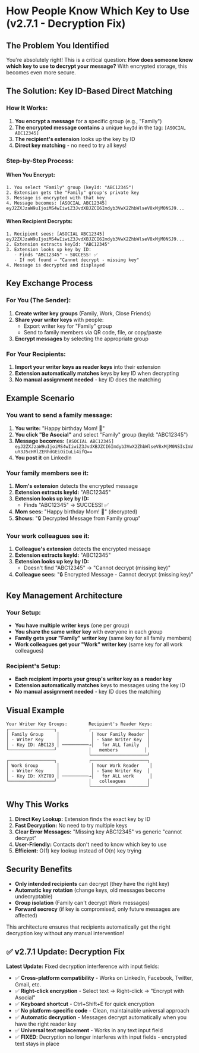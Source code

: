 # How People Know Which Key to Use (v2.7.1 - Decryption Fix)

## The Problem You Identified

You're absolutely right! This is a critical question: **How does someone know which key to use to decrypt your message?** With encrypted storage, this becomes even more secure.

## The Solution: Key ID-Based Direct Matching

### **How It Works:**

1. **You encrypt a message** for a specific group (e.g., "Family")
2. **The encrypted message contains** a unique `keyId` in the tag: `[ASOCIAL ABC12345]`
3. **The recipient's extension** looks up the key by ID
4. **Direct key matching** - no need to try all keys!

### **Step-by-Step Process:**

#### **When You Encrypt:**
```
1. You select "Family" group (keyId: "ABC12345")
2. Extension gets the "Family" group's private key
3. Message is encrypted with that key
4. Message becomes: [ASOCIAL ABC12345] eyJ2ZXJzaW9uIjoiMS4wIiwiZ3JvdXBJZCI6Imdyb3VwX2ZhbWlseV8xMjM0NSJ9...
```

#### **When Recipient Decrypts:**
```
1. Recipient sees: [ASOCIAL ABC12345] eyJ2ZXJzaW9uIjoiMS4wIiwiZ3JvdXBJZCI6Imdyb3VwX2ZhbWlseV8xMjM0NSJ9...
2. Extension extracts keyId: "ABC12345"
3. Extension looks up key by ID:
   - Finds "ABC12345" → SUCCESS! ✅
   - If not found → "Cannot decrypt - missing key"
4. Message is decrypted and displayed
```

## **Key Exchange Process**

### **For You (The Sender):**
1. **Create writer key groups** (Family, Work, Close Friends)
2. **Share your writer keys** with people:
   - Export writer key for "Family" group
   - Send to family members via QR code, file, or copy/paste
3. **Encrypt messages** by selecting the appropriate group

### **For Your Recipients:**
1. **Import your writer keys as reader keys** into their extension
2. **Extension automatically matches** keys by key ID when decrypting
3. **No manual assignment needed** - key ID does the matching

## **Example Scenario**

### **You want to send a family message:**

1. **You write:** "Happy birthday Mom! 🎂"
2. **You click "Be Asocial"** and select "Family" group (keyId: "ABC12345")
3. **Message becomes:** `[ASOCIAL ABC12345] eyJ2ZXJzaW9uIjoiMS4wIiwiZ3JvdXBJZCI6Imdyb3VwX2ZhbWlseV8xMjM0NSIsImVuY3J5cHRlZERhdGEiOiIuLi4ifQ==`
4. **You post it** on LinkedIn

### **Your family members see it:**

1. **Mom's extension** detects the encrypted message
2. **Extension extracts keyId:** "ABC12345"
3. **Extension looks up key by ID:**
   - Finds "ABC12345" → SUCCESS! ✅
4. **Mom sees:** "Happy birthday Mom! 🎂" (decrypted)
5. **Shows:** "🔒 Decrypted Message from Family group"

### **Your work colleagues see it:**

1. **Colleague's extension** detects the encrypted message
2. **Extension extracts keyId:** "ABC12345"
3. **Extension looks up key by ID:**
   - Doesn't find "ABC12345" → "Cannot decrypt (missing key)"
4. **Colleague sees:** "🔒 Encrypted Message - Cannot decrypt (missing key)"

## **Key Management Architecture**

### **Your Setup:**
- **You have multiple writer keys** (one per group)
- **You share the same writer key** with everyone in each group
- **Family gets your "Family" writer key** (same key for all family members)
- **Work colleagues get your "Work" writer key** (same key for all work colleagues)

### **Recipient's Setup:**
- **Each recipient imports your group's writer key as a reader key**
- **Extension automatically matches** keys to messages using the key ID
- **No manual assignment needed** - key ID does the matching

## **Visual Example**

```
Your Writer Key Groups:        Recipient's Reader Keys:
┌─────────────────┐            ┌─────────────────────┐
│ Family Group     │            │ Your Family Reader │
│ - Writer Key     │            │ - Same Writer Key  │
│ - Key ID: ABC123 │ ──────────→│   for ALL family   │
└─────────────────┘            │   members          │
                               └─────────────────────┘
┌─────────────────┐            ┌─────────────────────┐
│ Work Group       │            │ Your Work Reader    │
│ - Writer Key     │            │ - Same Writer Key  │
│ - Key ID: XYZ789 │ ──────────→│   for ALL work      │
└─────────────────┘            │   colleagues        │
                               └─────────────────────┘
```

## **Why This Works**

1. **Direct Key Lookup:** Extension finds the exact key by ID
2. **Fast Decryption:** No need to try multiple keys
3. **Clear Error Messages:** "Missing key ABC12345" vs generic "cannot decrypt"
4. **User-Friendly:** Contacts don't need to know which key to use
5. **Efficient:** O(1) key lookup instead of O(n) key trying

## **Security Benefits**

- **Only intended recipients** can decrypt (they have the right key)
- **Automatic key rotation** (change keys, old messages become undecryptable)
- **Group isolation** (Family can't decrypt Work messages)
- **Forward secrecy** (if key is compromised, only future messages are affected)

This architecture ensures that recipients automatically get the right decryption key without any manual intervention!

## ✅ v2.7.1 Update: Decryption Fix

**Latest Update:** Fixed decryption interference with input fields:

- ✅ **Cross-platform compatibility** - Works on LinkedIn, Facebook, Twitter, Gmail, etc.
- ✅ **Right-click encryption** - Select text → Right-click → "Encrypt with Asocial"
- ✅ **Keyboard shortcut** - Ctrl+Shift+E for quick encryption
- ✅ **No platform-specific code** - Clean, maintainable universal approach
- ✅ **Automatic decryption** - Messages decrypt automatically when you have the right reader key
- ✅ **Universal text replacement** - Works in any text input field
- ✅ **FIXED**: Decryption no longer interferes with input fields - encrypted text stays in place
